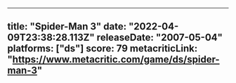 
---
title: "Spider-Man 3"
date: "2022-04-09T23:38:28.113Z"
releaseDate: "2007-05-04"
platforms: ["ds"]
score: 79
metacriticLink: "https://www.metacritic.com/game/ds/spider-man-3"
---
